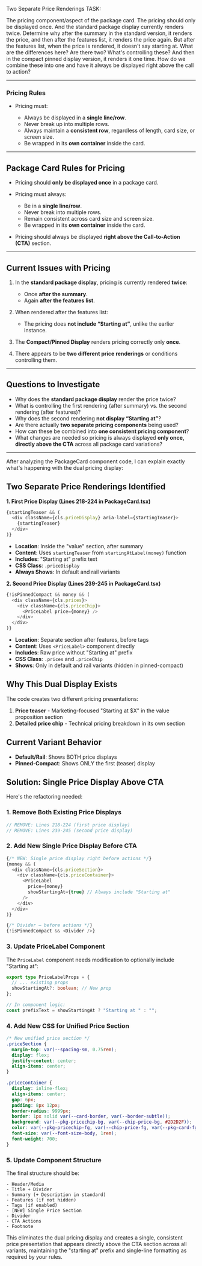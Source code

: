 Two Separate Price Renderings TASK:

The pricing component/aspect of the package card. The pricing should only be displayed once. And the standard package display currently renders twice. Determine why after the summary in the standard version, it renders the price, and then after the features list, it renders the price again. But after the features list, when the price is rendered, it doesn't say starting at. What are the differences here? Are there two? What's controlling these? And then in the compact pinned display version, it renders it one time. How do we combine these into one and have it always be displayed right above the call to action?

---
### **Pricing Rules**

* Pricing must:

  * Always be displayed in a **single line/row**.
  * Never break up into multiple rows.
  * Always maintain a **consistent row**, regardless of length, card size, or screen size.
  * Be wrapped in its **own container** inside the card.

---
## **Package Card Rules for Pricing**

* Pricing should **only be displayed once** in a package card.
* Pricing must always:

  * Be in a **single line/row**.
  * Never break into multiple rows.
  * Remain consistent across card size and screen size.
  * Be wrapped in its **own container** inside the card.
* Pricing should always be displayed **right above the Call-to-Action (CTA)** section.

---

## **Current Issues with Pricing**

1. In the **standard package display**, pricing is currently rendered **twice**:

   * Once **after the summary**.
   * Again **after the features list**.
2. When rendered after the features list:

   * The pricing does **not include “Starting at”**, unlike the earlier instance.
3. The **Compact/Pinned Display** renders pricing correctly only **once**.
4. There appears to be **two different price renderings** or conditions controlling them.

---

## **Questions to Investigate**

* Why does the **standard package display** render the price twice?
* What is controlling the first rendering (after summary) vs. the second rendering (after features)?
* Why does the second rendering **not display “Starting at”**?
* Are there actually **two separate pricing components** being used?
* How can these be combined into **one consistent pricing component**?
* What changes are needed so pricing is always displayed **only once, directly above the CTA** across all package card variations?

---

After analyzing the PackageCard component code, I can explain exactly what's happening with the dual pricing display:

## Two Separate Price Renderings Identified

**1. First Price Display (Lines 218-224 in PackageCard.tsx)**
```typescript
{startingTeaser && (
  <div className={cls.priceDisplay} aria-label={startingTeaser}>
    {startingTeaser}
  </div>
)}
```
- **Location**: Inside the "value" section, after summary
- **Content**: Uses `startingTeaser` from `startingAtLabel(money)` function
- **Includes**: "Starting at" prefix text
- **CSS Class**: `.priceDisplay`
- **Always Shows**: In default and rail variants

**2. Second Price Display (Lines 239-245 in PackageCard.tsx)**
```typescript
{!isPinnedCompact && money && (
  <div className={cls.prices}>
    <div className={cls.priceChip}>
      <PriceLabel price={money} />
    </div>
  </div>
)}
```
- **Location**: Separate section after features, before tags
- **Content**: Uses `<PriceLabel>` component directly
- **Includes**: Raw price without "Starting at" prefix
- **CSS Class**: `.prices` and `.priceChip`
- **Shows**: Only in default and rail variants (hidden in pinned-compact)

## Why This Dual Display Exists

The code creates two different pricing presentations:
1. **Price teaser** - Marketing-focused "Starting at $X" in the value proposition section
2. **Detailed price chip** - Technical pricing breakdown in its own section

## Current Variant Behavior

- **Default/Rail**: Shows BOTH price displays
- **Pinned-Compact**: Shows ONLY the first (teaser) display

## Solution: Single Price Display Above CTA

Here's the refactoring needed:

### 1. Remove Both Existing Price Displays
```typescript
// REMOVE: Lines 218-224 (first price display)
// REMOVE: Lines 239-245 (second price display)
```

### 2. Add New Single Price Display Before CTA
```typescript
{/* NEW: Single price display right before actions */}
{money && (
  <div className={cls.priceSection}>
    <div className={cls.priceContainer}>
      <PriceLabel 
        price={money} 
        showStartingAt={true} // Always include "Starting at" 
      />
    </div>
  </div>
)}

{/* Divider — before actions */}
{!isPinnedCompact && <Divider />}
```

### 3. Update PriceLabel Component
The `PriceLabel` component needs modification to optionally include "Starting at":

```typescript
export type PriceLabelProps = {
  // ... existing props
  showStartingAt?: boolean; // New prop
};

// In component logic:
const prefixText = showStartingAt ? "Starting at " : "";
```

### 4. Add New CSS for Unified Price Section
```css
/* New unified price section */
.priceSection {
  margin-top: var(--spacing-sm, 0.75rem);
  display: flex;
  justify-content: center;
  align-items: center;
}

.priceContainer {
  display: inline-flex;
  align-items: center;
  gap: 6px;
  padding: 8px 12px;
  border-radius: 9999px;
  border: 1px solid var(--card-border, var(--border-subtle));
  background: var(--pkg-pricechip-bg, var(--chip-price-bg, #2D2D2F));
  color: var(--pkg-pricechip-fg, var(--chip-price-fg, var(--pkg-card-fg)));
  font-size: var(--font-size-body, 1rem);
  font-weight: 700;
}
```

### 5. Update Component Structure
The final structure should be:
```
- Header/Media
- Title + Divider  
- Summary (+ Description in standard)
- Features (if not hidden)
- Tags (if enabled)
- [NEW] Single Price Section
- Divider
- CTA Actions
- Footnote
```

This eliminates the dual pricing display and creates a single, consistent price presentation that appears directly above the CTA section across all variants, maintaining the "starting at" prefix and single-line formatting as required by your rules.
